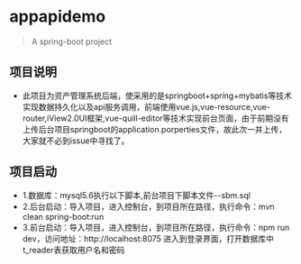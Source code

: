 # appapidemo

> A spring-boot project

## 项目说明

- 此项目为资产管理系统后端，使采用的是springboot+spring+mybatis等技术实现数据持久化以及api服务调用，前端使用vue.js,vue-resource,vue-router,iView2.0UI框架,vue-quill-editor等技术实现前台页面，由于前期没有上传后台项目springboot的application.porperties文件，故此次一并上传，大家就不必到issue中寻找了。

## 项目启动
- 1.数据库：mysql5.6执行以下脚本,前台项目下脚本文件--sbm.sql
- 2.后台启动：导入项目，进入控制台，到项目所在路径，执行命令：mvn clean spring-boot:run
- 3.前台启动：导入项目，进入控制台，到项目所在路径，执行命令：npm run dev，访问地址：http://localhost:8075  进入到登录界面，打开数据库中t_reader表获取用户名和密码
